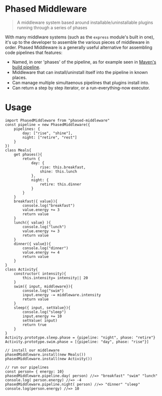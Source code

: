 # Phased Middleware

> A middleware system based around installable/uninstallable plugins running through a series of phases

With many middlware systems (such as the `express` module's built in one), it's up to the developer to assemble the various pieces of middleware in order. Phased Middleware is a generally useful alternative for assembling code pipelines that features:
* Named, in orer 'phases' of the pipeline, as for example seen in [Maven's build pipeline](https://maven.apache.org/guides/introduction/introduction-to-the-lifecycle.html#Build_Lifecycle_Basics).
* Middleware that can install/uninstall itself into the pipeline in known places.
* Can manage multiple simultaenous pipelines that plugins install into.
* Can return a step by step iterator, or a run-everything-now executor.

# Usage

```
import PhasedMiddleware from "phased-middleware"
const pipeline = new PhasedMiddleware({
	pipelines: {
		day: ["rise", "shine"],
		night: ["retire", "rest"]
	}
})
class Meals{
	get phases(){
		return {
			day: {
				rise: this.breakfast,
				shine: this.lunch
			},
			night: {
				retire: this.dinner
			}
		}
	}
	breakfast({ value}){
		console.log("breakfast")
		value.energy += 3
		return value
	}
	lunch({ value} ){
		console.log("lunch")
		value.energy += 3
		return value
	}
	dinner({ value}){
		console.log("dinner")
		value.energy += 4
		return value
	}
}
class Activity{
	constructor( intensity){
		this.intensity= intensity|| 20
	}
	swim({ input, middleware}){
		console.log("swim")
		input.energy -= middleware.intensity
		return value
	}
	sleep({ input, setValue}){
		console.log("sleep")
		input.energy += 10
		setValue( input)
		return true
	}
}
Activity.prototype.sleep.phase = {pipeline: "night", phase: "retire"}
Activity.prototype.swim.phase = [{pipeline: "day", phase: "rise"}]

// install our middleware
phasedMiddleware.install(new Meals())
phasedMiddleware.install(new Activity())

// run our pipelines
const person= { energy: 10}
phasedMiddleware.pipeline.day( person) //=> "breakfast" "swim" "lunch"
console.log( person.energy) //=> -4
phasedMiddleware.pipeline.night( person) //=> "dinner" "sleep"
console.log(person.energy) //=> 10
```
